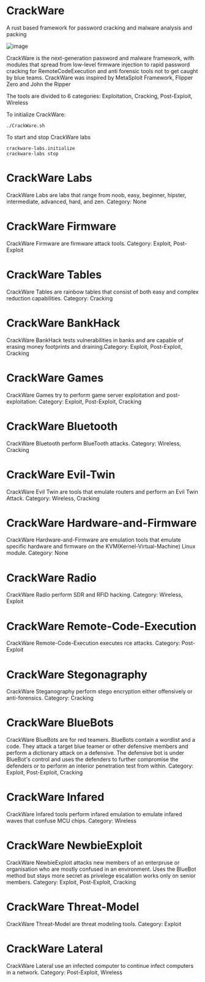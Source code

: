 # CrackWare
A rust based framework for password cracking and malware analysis and packing 

![image](https://github.com/user-attachments/assets/ef61090c-b6ad-43a8-8501-3da852719893)

CrackWare is the next-generation password and malware framework, with modules that spread from low-level firmware injection to rapid password cracking for RemoteCodeExecution and anti forensic tools not to get caught by blue teams. CrackWare was inspired by MetaSploit Framework, Flipper Zero and John the Ripper

The tools are divided to 6 categories: Exploitation, Cracking, Post-Exploit, Wireless

To initialize CrackWare: 
```
./CrackWare.sh
```
To start and stop CrackWare labs
```
crackware-labs.initialize
crackware-labs stop
```
# CrackWare Labs
CrackWare Labs are labs that range from noob, easy, beginner, hipster, intermediate, advanced, hard, and zen. Category: None
# CrackWare Firmware
CrackWare Firmware are firmware attack tools. Category: Exploit, Post-Exploit
# CrackWare Tables
CrackWare Tables are rainbow tables that consist of both easy and complex reduction capabilities. Category: Cracking
# CrackWare BankHack
CrackWare BankHack tests vulnerabilities in banks and are capable of erasing money footprints and draining.Category: Exploit, Post-Exploit, Cracking
# CrackWare Games
CrackWare Games try to perform game server exploitation and post-exploitation: Category: Exploit, Post-Exploit, Cracking
# CrackWare Bluetooth
CrackWare Bluetooth perform BlueTooth attacks. Category: Wireless, Cracking
# CrackWare Evil-Twin
CrackWare Evil Twin are tools that emulate routers and perform an Evil Twin Attack. Category: Wireless, Cracking
# CrackWare Hardware-and-Firmware
CrackWare Hardware-and-Firmware are emulation tools that emulate specific hardware and firmware on the KVM(Kernel-Virtual-Machine) Linux module. Category: None
# CrackWare Radio
CrackWare Radio perform SDR and RFID hacking. Category: Wireless, Exploit
# CrackWare Remote-Code-Execution
CrackWare Remote-Code-Execution executes rce attacks. Category: Post-Exploit
# CrackWare Stegonagraphy
CrackWare Steganography perform stego encryption either offensively or anti-forensics. Category: Cracking
# CrackWare BlueBots
CrackWare BlueBots are for red teamers. BlueBots contain a wordlist and a code. They attack a target blue teamer or other defensive members and perform a dictionary attack on a defensive. The defensive bot is under BlueBot's control and uses the defenders to further compromise the defenders or to perform an interior penetration test from within. Category: Exploit, Post-Exploit, Cracking
# CrackWare Infared
CrackWare Infared tools perform infared emulation to emulate infared waves that confuse MCU chips. Category: Wireless
# CrackWare NewbieExploit
CrackWare NewbieExploit attacks new members of an enterpruse or organisation who are mostly confused in an environment. Uses the BlueBot method but stays more secret as privelege escalation works only on senior members. Category: Exploit, Post-Exploit, Cracking
# CrackWare Threat-Model
CrackWare Threat-Model are threat modeling tools. Category: Exploit
# CrackWare Lateral 
CrackWare Lateral use an infected computer to continue infect computers in a network. Category: Post-Exploit, Wireless
